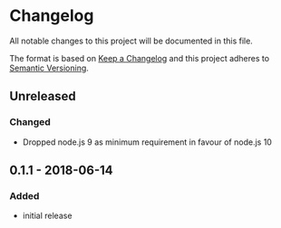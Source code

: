 # Changelog

All notable changes to this project will be documented in this file.

The format is based on [Keep a Changelog](http://keepachangelog.com/en/1.0.0/)
and this project adheres to [Semantic Versioning](http://semver.org/spec/v2.0.0.html).

## Unreleased

### Changed
- Dropped node.js 9 as minimum requirement in favour of node.js 10

## 0.1.1 - 2018-06-14

### Added
- initial release
